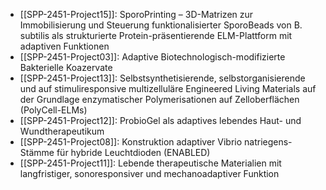 - [[SPP-2451-Project15]]: SporoPrinting – 3D-Matrizen zur Immobilisierung und Steuerung funktionalisierter SporoBeads von B. subtilis als strukturierte Protein-präsentierende ELM-Plattform mit adaptiven Funktionen
- [[SPP-2451-Project03]]: Adaptive Biotechnologisch-modifizierte Bakterielle Koazervate
- [[SPP-2451-Project13]]: Selbstsynthetisierende, selbstorganisierende und auf stimuliresponsive multizelluläre Engineered Living Materials auf der Grundlage enzymatischer Polymerisationen auf Zelloberflächen (PolyCell-ELMs)
- [[SPP-2451-Project12]]: ProbioGel als adaptives lebendes Haut- und Wundtherapeutikum
- [[SPP-2451-Project08]]: Konstruktion adaptiver Vibrio natriegens-Stämme für hybride Leuchtdioden (ENABLED)
- [[SPP-2451-Project11]]: Lebende therapeutische Materialien mit langfristiger, sonoresponsiver und mechanoadaptiver Funktion
